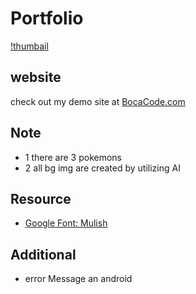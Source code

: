 # Portfolio
[!thumbail](./public/image/tri.webp)
## website
check out my demo site at
[BocaCode.com](https://bocacode.com)

## Note
* 1 there are 3 pokemons
* 2 all bg img are created by utilizing AI

## Resource
* [Google Font: Mulish ](htpps://fonts.google.com/specimen/Mulish)

## Additional

* error Message an android
